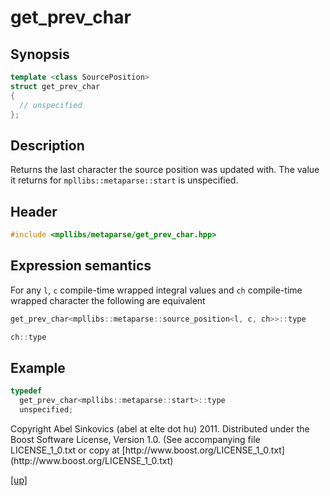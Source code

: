 # get_prev_char

## Synopsis

```cpp
template <class SourcePosition>
struct get_prev_char
{
  // unspecified
};
```

## Description

Returns the last character the source position was updated with. The value it
returns for `mpllibs::metaparse::start` is unspecified.

## Header

```cpp
#include <mpllibs/metaparse/get_prev_char.hpp>
```

## Expression semantics

For any `l`, `c` compile-time wrapped integral values and `ch` compile-time
wrapped character the following are equivalent

```cpp
get_prev_char<mpllibs::metaparse::source_position<l, c, ch>>::type

ch::type
```

## Example

```cpp
typedef
  get_prev_char<mpllibs::metaparse::start>::type
  unspecified;
```

<p class="copyright">
Copyright Abel Sinkovics (abel at elte dot hu) 2011.
Distributed under the Boost Software License, Version 1.0.
(See accompanying file LICENSE_1_0.txt or copy at
[http://www.boost.org/LICENSE_1_0.txt](http://www.boost.org/LICENSE_1_0.txt)
</p>

[[up]](reference.html)



